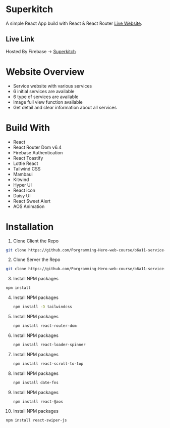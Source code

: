 # Superkitch

A simple React App build with React & React Router [Live Website](https://assignment-11-project-421b1.web.app).

## Live Link

Hosted By Firebase -> [Superkitch](https://assignment-11-project-421b1.web.app)

# Website Overview

* Service website with various services
* 6 initial services are available
* 6 type of services are available
* Image full view function available
* Get detail and clear information about all services

# Build With

* React
* React Router Dom v6.4
* Firebase Authentication
* React Toastify
* Lottie React
* Tailwind CSS
* Mambaui
* Kitwind
* Hyper UI
* React icon
* Daisy UI
* React Sweet Alert
* AOS Animation


# Installation


1. Clone Client the Repo
```sh
git clone https://github.com/Porgramming-Hero-web-course/b6a11-service-review-client-side-aqibanafi
```
2. Clone Server the Repo
```sh
git clone https://github.com/Porgramming-Hero-web-course/b6a11-service-review-server-side-aqibanafi
```

3.  Install NPM packages
   ```sh
   npm install
   ```
4. Install NPM packages
   ```sh
   npm install -D tailwindcss
   ```
5. Install NPM packages
   ```sh
   npm install react-router-dom
   ```
6. Install NPM packages
   ```sh
   npm install react-loader-spinner
   ```
7. Install NPM packages
   ```sh
   npm install react-scroll-to-top
   ```
8. Install NPM packages
   ```sh
   npm install date-fns
   ```
9. Install NPM packages
   ```sh
   npm install react-@aos
   ```
10. Install NPM packages
   ```sh
   npm install react-swiper-js
   ```